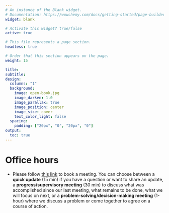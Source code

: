 ```yaml
---
# An instance of the Blank widget.
# Documentation: https://wowchemy.com/docs/getting-started/page-builder/
widget: blank

# Activate this widget? true/false
active: true

# This file represents a page section.
headless: true

# Order that this section appears on the page.
weight: 15

title: 
subtitle:
design:
  columns: "1"
  background:
    image: open-book.jpg
    image_darken: 1.0
    image_parallax: true
    image_position: center
    image_size: cover
    text_color_light: false
  spacing:
    padding: ["20px", "0", "20px", "0"]
output:
  toc: true
---
```


# Office hours

- Please follow [this link](https://outlook.office365.com/owa/calendar/ProfGalleValleTourangeau@kingstonuniversity.onmicrosoft.com/bookings/) to book a meeting. You can choose between a **quick update** (15 min) if you have a question or want to share an update, a **progress/supervisory meeting** (30 min) to discuss what was accomplished since our last meeting, what remains to be done, what we will focus on next, or a **problem-solving/decision-making meeting** (1-hour) where we discuss a problem or come together to agree on a course of action.
